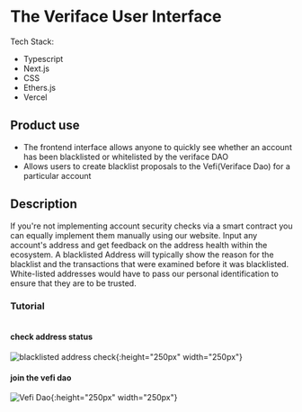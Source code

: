 # The Veriface User Interface

Tech Stack:
- Typescript
- Next.js
- CSS
- Ethers.js
- Vercel

## Product use
- The frontend interface allows anyone to quickly see whether an account has been blacklisted
or whitelisted by the veriface DAO
- Allows users to create blacklist proposals to the Vefi(Veriface Dao) for a particular account


## Description 
If you're not implementing account security  checks via a smart contract you can equally implement them manually using our website. Input any account's address and get feedback on the address health within the ecosystem. A blacklisted Address will typically show the reason for the blacklist and the transactions that were examined before it was blacklisted. White-listed addresses would have to pass our personal identification to ensure that they are to be trusted.

### Tutorial
![<img src="https://cdn.discordapp.com/attachments/1041029251165585519/1047496240507662406/Screenshot_72.png" width="190"/>](https://cdn.discordapp.com/attachments/1041029251165585519/1047496240507662406/Screenshot_72.png)

#### check address status
![blacklisted address check](https://media.discordapp.net/attachments/1041029251165585519/1047496239807221800/Screenshot_74.png?width=1056&height=594){:height="250px" width="250px"} 

#### join the vefi dao
![Vefi Dao](https://user-images.githubusercontent.com/34872543/204822441-81c0e64c-6a86-411a-a44d-b741a68ce275.png){:height="250px" width="250px"} 
